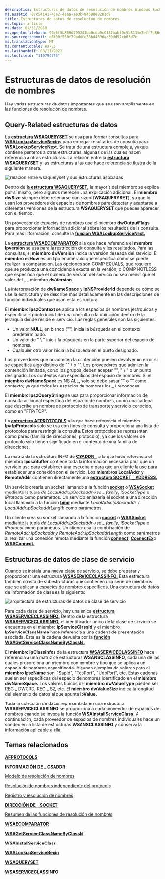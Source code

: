 ```yaml
---
description: Estructuras de datos de resolución de nombres Windows Sockets (Winsock).
ms.assetid: 87c54141-41e2-4eaa-ae3b-84598e8281d9
title: Estructuras de datos de resolución de nombres
ms.topic: article
ms.date: 05/31/2018
ms.openlocfilehash: 93e6f3b889d295241bb0cdb9c0182babf0c5b8115e7eff7e86c27b65c992c452
ms.sourcegitcommit: e6600f550f79bddfe58bd4696ac50dd52cb03d7e
ms.translationtype: MT
ms.contentlocale: es-ES
ms.lasthandoff: 08/11/2021
ms.locfileid: "119794795"
---
```

# <a name="name-resolution-data-structures"></a>Estructuras de datos de resolución de nombres

Hay varias estructuras de datos importantes que se usan ampliamente en las funciones de resolución de nombres.

## <a name="query-related-data-structures"></a>Query-Related estructuras de datos

La [**estructura WSAQUERYSET**](/windows/desktop/api/Winsock2/ns-winsock2-wsaquerysetw) se usa para formar consultas para [**WSALookupServiceBegin**](/windows/desktop/api/Winsock2/nf-winsock2-wsalookupservicebegina)y para entregar resultados de consulta para [**WSALookupServiceNext**](/windows/desktop/api/Winsock2/nf-winsock2-wsalookupservicenexta). Se trata de una estructura compleja, ya que contiene punteros a otras estructuras, algunas de las cuales hacen referencia a otras estructuras. La relación entre la [**estructura WSAQUERYSET**](/windows/desktop/api/Winsock2/ns-winsock2-wsaquerysetw) y las estructuras a las que hace referencia se ilustra de la siguiente manera.

![relación entre wsaqueryset y sus estructuras asociadas](images/ovrvw3-2.png)

Dentro de [**la estructura WSAQUERYSET,**](/windows/desktop/api/Winsock2/ns-winsock2-wsaquerysetw) la mayoría del miembro se explica por sí mismo, pero algunos merecen una explicación adicional. El **miembro dwSize** siempre debe rellenarse con sizeof(**WSAQUERYSET**), ya que lo usan los proveedores de espacios de nombres para detectar y adaptarse a diferentes versiones de la estructura **WSAQUERYSET** que pueden aparecer con el tiempo.

Un proveedor de espacios de nombres usa el miembro **dwOutputFlags** para proporcionar información adicional sobre los resultados de la consulta. Para más información, consulte la [**función WSALookupServiceNext.**](/windows/desktop/api/Winsock2/nf-winsock2-wsalookupservicenexta)

La [**estructura WSAECOMPARATOR**](/windows/desktop/api/Winsock2/ne-winsock2-wsaecomparator) a la que hace referencia el **miembro lpversion** se usa para la restricción de consulta y los resultados. Para las consultas, el **miembro dwVersion** indica la versión deseada del servicio. El **miembro ecHow** es un tipo enumerado que especifica cómo se puede realizar la comparación. Las opciones son COMP EQUALS, que requiere que se produzca una coincidencia exacta en la versión, o COMP NOTLESS que especifica que el número de versión del servicio no sea menor que el valor del \_ \_ miembro **dwVersion.**

La interpretación de **dwNameSpace** y **lpNSProviderId** depende de cómo se use la estructura y se describe más detalladamente en las descripciones de función individuales que usan esta estructura.

El **miembro lpszContext** se aplica a los espacios de nombres jerárquicos y especifica el punto inicial de una consulta o la ubicación dentro de la jerarquía donde reside el servicio. Las reglas generales son las siguientes:

-   Un valor **NULL**, en blanco ("") inicia la búsqueda en el contexto predeterminado.
-   Un valor de " \\ " inicia la búsqueda en la parte superior del espacio de nombres.
-   Cualquier otro valor inicia la búsqueda en el punto designado.

Los proveedores que no admiten la contención pueden devolver un error si se especifica algo distinto de "" \\ o "". Los proveedores que admiten la contención limitada, como los grupos, deben aceptar "", " \\ " o un punto designado. Los contextos son específicos del espacio de nombres. Si el **miembro dwNameSpace** es NS ALL, solo se debe pasar "" o "" como contexto, ya que todos los espacios de nombres los \_ \\ reconocen.

El **miembro lpszQueryString** se usa para proporcionar información de consulta adicional específica del espacio de nombres, como una cadena que describe un nombre de protocolo de transporte y servicio conocido, como en "FTP/TCP".

La [**estructura AFPROTOCOLS**](/windows/desktop/api/Winsock2/ns-winsock2-afprotocols) a la que hace referencia el miembro **lpafpProtocols** solo se usa con fines de consulta y proporciona una lista de protocolos para restringir la consulta. Estos protocolos se representan como pares (familia de direcciones, protocolo), ya que los valores de protocolo solo tienen significado en el contexto de una familia de direcciones.

La matriz de la estructura INFO de [**CSADDR \_**](/windows/win32/api/ws2def/ns-ws2def-csaddr_info) a la que hace referencia el miembro **lpcsaBuffer** contiene toda la información necesaria para que un servicio use para establecer una escucha o para que un cliente la use para establecer una conexión con el servicio. Los **miembros LocalAddr** y **RemoteAddr** contienen directamente una [**estructura SOCKET \_ ADDRESS.**](/windows/desktop/api/Ws2def/ns-ws2def-socket_address)

Un servicio crearía un socket llamando a la función [**socket**](/windows/desktop/api/Winsock2/nf-winsock2-socket) o [**WSASocket**](/windows/desktop/api/Winsock2/nf-winsock2-wsasocketa) mediante la tupla *de LocalAddr.lpSockaddr->sa \_ family*, *iSocketType* e *iProtocol* como parámetros. Un servicio enlazaría el socket a una dirección local llamando a la función [**bind**](/windows/desktop/api/winsock/nf-winsock-bind) mediante *LocalAddr.lpSockaddr y* *LocalAddr.lpSockaddrLength* como parámetros.

Un cliente crea su socket llamando a la función [**socket**](/windows/desktop/api/Winsock2/nf-winsock2-socket) o [**WSASocket**](/windows/desktop/api/Winsock2/nf-winsock2-wsasocketa) mediante la tupla *de LocalAddr.lpSockaddr->sa \_ family*, *iSocketType* e *iProtocol* como parámetros. Un cliente usa la combinación de *RemoteAddr.lpSockaddr y* *RemoteAddr.lpSockaddrLength* como parámetros al realizar una conexión remota mediante la función [**connect**](/windows/desktop/api/Winsock2/nf-winsock2-connect), [**ConnectEx**](/windows/desktop/api/Mswsock/nc-mswsock-lpfn_connectex)o [**WSAConnect.**](/windows/desktop/api/Winsock2/nf-winsock2-wsaconnect)

## <a name="service-class-data-structures"></a>Estructuras de datos de clase de servicio

Cuando se instala una nueva clase de servicio, se debe preparar y proporcionar una estructura [**WSASERVICECLASSINFO.**](/windows/desktop/api/Winsock2/ns-winsock2-wsaserviceclassinfow) Esta estructura también consta de subestructuras que contienen una serie de miembros que se aplican a espacios de nombres específicos. Una estructura de datos de información de clase es la siguiente:

![arquitectura de estructuras de datos de clase de servicio](images/ovrvw3-3.png)

Para cada clase de servicio, hay una única [**estructura WSASERVICECLASSINFO.**](/windows/desktop/api/Winsock2/ns-winsock2-wsaserviceclassinfow) Dentro de la estructura [**WSASERVICECLASSINFO,**](/windows/desktop/api/Winsock2/ns-winsock2-wsaserviceclassinfow) el identificador único de la clase de servicio se encuentra en el miembro **lpServiceClassId** y el miembro **lpServiceClassName** hace referencia a una cadena de presentación asociada. Esta es la cadena devuelta por la [**función WSAGetServiceClassNameByClassId.**](/windows/desktop/api/Winsock2/nf-winsock2-wsagetserviceclassnamebyclassida)

El **miembro lpClassInfos** de la estructura [**WSASERVICECLASSINFO**](/windows/desktop/api/Winsock2/ns-winsock2-wsaserviceclassinfow) hace referencia a una matriz de estructuras **WSANSCLASSINFO,** cada una de las cuales proporciona un miembro con nombre y tipo que se aplica a un espacio de nombres especificado. Algunos ejemplos de valores para el **miembro lpszName** son: "SapId", "TcpPort", "UdpPort", etc. Estas cadenas suelen ser específicas del espacio de nombres identificado en el **miembro dwNameSpace.** Los valores típicos del **miembro dwValueType** pueden ser REG \_ DWORD, REG \_ SZ, etc. El **miembro dwValueSize** indica la longitud del elemento de datos al que apunta **lpValue.**

Toda la colección de datos representada en una estructura **WSASERVICECLASSINFO** se proporciona a cada proveedor de espacios de nombres cuando se invoca la función [**WSAInstallServiceClass.**](/windows/desktop/api/Winsock2/nf-winsock2-wsainstallserviceclassa) A continuación, cada proveedor de espacios de nombres individuales hace un sondeo en la lista de estructuras **WSANSCLASSINFO** y conserva la información aplicable a ella.

## <a name="related-topics"></a>Temas relacionados

<dl> <dt>

[**AFPROTOCOLS**](/windows/desktop/api/Winsock2/ns-winsock2-afprotocols)
</dt> <dt>

[**INFORMACIÓN DE \_ CSADDR**](/windows/win32/api/ws2def/ns-ws2def-csaddr_info)
</dt> <dt>

[Modelo de resolución de nombres](name-resolution-model-2.md)
</dt> <dt>

[Resolución de nombres independiente del protocolo](protocol-independent-name-resolution-2.md)
</dt> <dt>

[Registro y resolución de nombres](registration-and-name-resolution-2.md)
</dt> <dt>

[**DIRECCIÓN DE \_ SOCKET**](/windows/desktop/api/Ws2def/ns-ws2def-socket_address)
</dt> <dt>

[Resumen de las funciones de resolución de nombres](summary-of-name-resolution-functions-2.md)
</dt> <dt>

[**WSAECOMPARATOR**](/windows/desktop/api/Winsock2/ne-winsock2-wsaecomparator)
</dt> <dt>

[**WSAGetServiceClassNameByClassId**](/windows/desktop/api/Winsock2/nf-winsock2-wsagetserviceclassnamebyclassida)
</dt> <dt>

[**WSAInstallServiceClass**](/windows/desktop/api/Winsock2/nf-winsock2-wsainstallserviceclassa)
</dt> <dt>

[**WSALookupServiceBegin**](/windows/desktop/api/Winsock2/nf-winsock2-wsalookupservicebegina)
</dt> <dt>

[**WSAQUERYSET**](/windows/desktop/api/Winsock2/ns-winsock2-wsaquerysetw)
</dt> <dt>

[**WSASERVICECLASSINFO**](/windows/desktop/api/Winsock2/ns-winsock2-wsaserviceclassinfow)
</dt> </dl>

 

 
